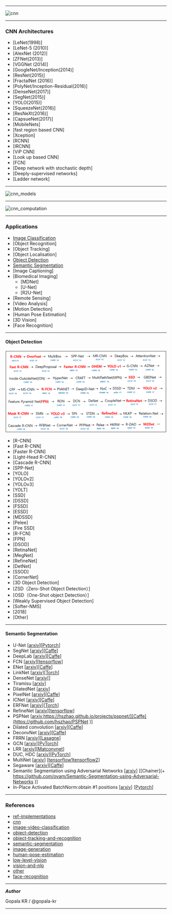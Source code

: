 
-----------

![cnn](https://github.com/gopala-kr/CNNs/blob/master/resources/img/cnn.PNG)

----------------

### CNN Architectures

  - [LeNet(1998)] 
  - [LeNet-5 (2010)] 
  - [AlexNet (2012)]
  - [ZFNet(2013)]
  - [VGGNet (2014)]
  - [GoogleNet/Inception(2014)]
  - [ResNet(2015)]
  - [FractalNet (2016)]
  - [PolyNet/Inception-Residual(2016)]
  - [DenseNet(2017)]    
  - [SegNet(2015)]
  - [YOLO(2015)]
  - [SqueezeNet(2016)]
  - [ResNeXt(2016)]
  - [CapsueNet(2017)]
  - [MobileNets]
  - [fast region based CNN]
  - [Xception]
  - [RCNN]
  - [IRCNN]
  - [ViP CNN]
  - [Look up based CNN]
  - [FCN]
  - [Deep network with stochastic depth]
  - [Deeply-supervised networks]
  - [Ladder network]

--------------

![cnn_models](https://github.com/gopala-kr/CNNs/blob/master/resources/img/cnn_models.PNG)

------------

![cnn_computation](https://github.com/gopala-kr/CNNs/blob/master/resources/img/cnn_computation.PNG)

-------------------------
### Applications

   - [Image Classification](#image-classification)   
   - [Object Recognition]
   - [Object Tracking]
   - [Object Localisation]
   - [Object Detection](#object-detection) 
   - [Semantic Segmentation](#semantic-segmentation)
   - [Image Captioning]
   - [Biomedical Imaging]
     - [MDNet]
     - [U-Net]
     - [R2U-Net]
   - [Remote Sensing]
   - [Video Analysis]
   - [Motion Detection]
   - [Human Pose Estimation]
   - [3D Vision]
   - [Face Recognition] 
  
------------
#### Object Detection

<p align="center">
  <img width="1000" src="https://github.com/hoya012/deep_learning_object_detection/blob/master/assets/deep_learning_object_detection_history.PNG" "Example of anomaly detection.">
</p>


- [R-CNN]
- [Fast R-CNN]
- [Faster R-CNN]
- [Light-Head R-CNN]
- [Cascade R-CNN]
- [SPP-Net]
- [YOLO]
- [YOLOv2]
- [YOLOv3]
- [YOLT]
- [SSD]
- [DSSD]
- [FSSD]
- [ESSD]
- [MDSSD]
- [Pelee]
- [Fire SSD]
- [R-FCN]
- [FPN]
- [DSOD]
- [RetinaNet]
- [MegNet]
- [RefineNet]
- [DetNet]
- [SSOD]
- [CornerNet]
- [3D Object Detection]
- [ZSD（Zero-Shot Object Detection）]
- [OSD（One-Shot object Detection）]
- [Weakly Supervised Object Detection]
- [Softer-NMS]
- [2018]
- [Other]

--------------

#### Semantic Segmentation

- U-Net [[arxiv](https://arxiv.org/pdf/1505.04597.pdf)][[Pytorch](https://github.com/tangzhenyu/SemanticSegmentation_DL/tree/master/U-net)]
- SegNet [[arxiv](https://arxiv.org/pdf/1511.00561.pdf)][[Caffe](https://github.com/alexgkendall/caffe-segnet)]
- DeepLab [[arxiv](https://arxiv.org/pdf/1606.00915.pdf)][[Caffe](https://bitbucket.org/deeplab/deeplab-public/)]
- FCN [[arxiv](https://arxiv.org/pdf/1605.06211.pdf)][[tensorflow](https://github.com/tangzhenyu/SemanticSegmentation_DL/tree/master/FCN)]
- ENet [[arxiv](https://arxiv.org/pdf/1606.02147.pdf)][[Caffe](https://github.com/TimoSaemann/ENet)]
- LinkNet [[arxiv](https://arxiv.org/pdf/1707.03718.pdf)][[Torch](https://github.com/e-lab/LinkNet)]
- DenseNet [[arxiv](https://arxiv.org/pdf/1608.06993.pdf)[]
- Tiramisu [[arxiv](https://arxiv.org/pdf/1611.09326.pdf)]
- DilatedNet [[arxiv](https://arxiv.org/pdf/1511.07122.pdf)]
- PixelNet [[arxiv](https://arxiv.org/pdf/1609.06694.pdf)][[Caffe](https://github.com/aayushbansal/PixelNet)]
- ICNet [[arxiv](https://arxiv.org/pdf/1704.08545.pdf)][[Caffe](https://github.com/hszhao/ICNet )]
- ERFNet [[arxiv](http://www.robesafe.uah.es/personal/eduardo.romera/pdfs/Romera17iv.pdf)][[Torch](https://github.com/Eromera/erfnet )]
- RefineNet [[arxiv](https://arxiv.org/pdf/1611.06612.pdf)][[tensorflow](https://github.com/tangzhenyu/SemanticSegmentation_DL/tree/master/RefineNet)]
- PSPNet [[arxiv](https://arxiv.org/pdf/1612.01105.pdf),https://hszhao.github.io/projects/pspnet/][Caffe](https://github.com/hszhao/PSPNet )]
- Dilated convolution [[arxiv](https://arxiv.org/pdf/1511.07122.pdf)][[Caffe](https://github.com/fyu/dilation )]
- DeconvNet [[arxiv](https://arxiv.org/pdf/1505.04366.pdf)][[Caffe](http://cvlab.postech.ac.kr/research/deconvnet/ )]
- FRRN [[arxiv](https://arxiv.org/pdf/1611.08323.pdf)][[Lasagne](https://github.com/TobyPDE/FRRN )]
- GCN [[arxiv](https://arxiv.org/pdf/1703.02719.pdf)][[PyTorch](https://github.com/ZijunDeng/pytorch-semantic-segmentation )]
- LRR [[arxiv](https://arxiv.org/pdf/1605.02264.pdf)][[Matconvnet](https://github.com/golnazghiasi/LRR )]
- DUC, HDC [[arxiv](https://arxiv.org/pdf/1702.08502.pdf)][[PyTorch](https://github.com/ZijunDeng/pytorch-semantic-segmentation )]
- MultiNet [[arxiv](https://arxiv.org/pdf/1612.07695.pdf)] [[tensorflow1](https://github.com/MarvinTeichmann/MultiNet)[tensorflow2](https://github.com/MarvinTeichmann/KittiSeg)]
- Segaware [[arxiv](https://arxiv.org/pdf/1708.04607.pdf)][[Caffe](https://github.com/aharley/segaware )]
- Semantic Segmentation using Adversarial Networks [[arxiv](https://arxiv.org/pdf/1611.08408.pdf)] [[Chainer](+ https://github.com/oyam/Semantic-Segmentation-using-Adversarial-Networks )]
- In-Place Activated BatchNorm:obtain #1 positions [[arxiv](https://arxiv.org/abs/1712.02616)] [[Pytorch](https://github.com/mapillary/inplace_abn)]


--------------

### References

- [ref-implementations](https://github.com/gopala-kr/CNNs/blob/master/ref-implementations.md)
- [cnn](https://github.com/gopala-kr/CNNs/blob/master/cnn.md)
- [image-video-classification](https://github.com/gopala-kr/CNNs/blob/master/image-video-classification.md)
- [object-detection](https://github.com/gopala-kr/CNNs/blob/master/object-detection.md)
- [object-tracking-and-recognition](https://github.com/gopala-kr/CNNs/blob/master/object-tracking-and-recognition.md)
- [semantic-segmentation](https://github.com/gopala-kr/CNNs/blob/master/semantic-segmentation.md)
- [image-generation](https://github.com/gopala-kr/CNNs/blob/master/image-generation.md)
- [human-pose-estimation](https://github.com/gopala-kr/CNNs/blob/master/human-pose-estimation.md)
- [low-level-vision](https://github.com/gopala-kr/CNNs/blob/master/low-level-vision.md)
- [vision-and-nlp](https://github.com/gopala-kr/CNNs/blob/master/vision-and-nlp.md)
- [other](https://github.com/gopala-kr/CNNs/blob/master/other.md)
- [face-recognition](https://github.com/gopala-kr/CNNs/blob/master/face-recognition.md)



-------------

_**Author**_

Gopala KR / @gopala-kr


--------------
